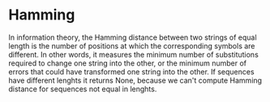 # Hamming
In information theory, the Hamming distance between two strings of equal length is the number of positions at which the corresponding symbols are different. In other words, it measures the minimum number of substitutions required to change one string into the other, or the minimum number of errors that could have transformed one string into the other.
If sequences have different lenghts it returns None, because we can't compute Hamming distance for sequences not equal in lenghts. 
